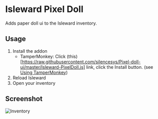 # Isleward Pixel Doll
Adds paper doll ui to the Isleward inventory.

## Usage
1. Install the addon
    * TamperMonkey: Click (this)[https://raw.githubusercontent.com/silencesys/Pixel-doll-ui/master/Isleward-PixelDoll.js] link, click the Install button. (see [Using TamperMonkey](http://isleward.wikia.com/wiki/Loading_Addons_using_TamperMonkey))
2. Reload Isleward
3. Open your inventory

## Screenshot
![Inventory](https://raw.githubusercontent.com/silencesys/Pixel-doll-ui/master/screenshot.jpg)
